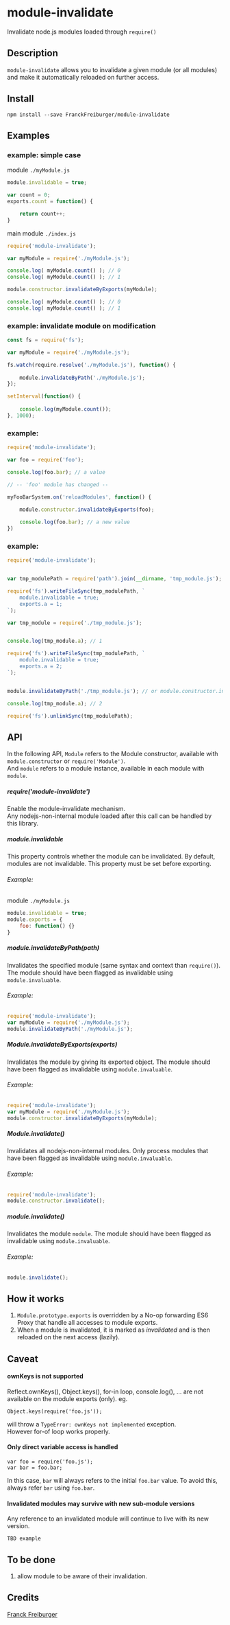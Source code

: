 # module-invalidate
Invalidate node.js modules loaded through `require()`


## Description
`module-invalidate` allows you to invalidate a given module (or all modules) and make it automatically reloaded on further access.  


## Install

`npm install --save FranckFreiburger/module-invalidate`


## Examples


### example: simple case

module `./myModule.js`
```JavaScript
module.invalidable = true;

var count = 0;
exports.count = function() {

	return count++;
}
```

main module `./index.js`
```JavaScript
require('module-invalidate');

var myModule = require('./myModule.js');

console.log( myModule.count() ); // 0
console.log( myModule.count() ); // 1

module.constructor.invalidateByExports(myModule);

console.log( myModule.count() ); // 0
console.log( myModule.count() ); // 1
```


### example: invalidate module on modification

```JavaScript
const fs = require('fs');

var myModule = require('./myModule.js');

fs.watch(require.resolve('./myModule.js'), function() {
	
	module.invalidateByPath('./myModule.js');
});

setInterval(function() {
	
	console.log(myModule.count());
}, 1000);
```


### example:

```JavaScript
require('module-invalidate');

var foo = require('foo');

console.log(foo.bar); // a value

// -- 'foo' module has changed --

myFooBarSystem.on('reloadModules', function() {
	
	module.constructor.invalidateByExports(foo);

	console.log(foo.bar); // a new value
})
```


### example: 

```JavaScript
require('module-invalidate');


var tmp_modulePath = require('path').join(__dirname, 'tmp_module.js');

require('fs').writeFileSync(tmp_modulePath, `
	module.invalidable = true;
	exports.a = 1;
`);

var tmp_module = require('./tmp_module.js');


console.log(tmp_module.a); // 1

require('fs').writeFileSync(tmp_modulePath, `
	module.invalidable = true;
	exports.a = 2;
`);


module.invalidateByPath('./tmp_module.js'); // or module.constructor.invalidateByExports(tmp_module)

console.log(tmp_module.a); // 2

require('fs').unlinkSync(tmp_modulePath);

```




## API

In the following API, `Module` refers to the Module constructor, available with `module.constructor` or `require('Module')`.  
And `module` refers to a module instance, available in each module with `module`.


##### require('module-invalidate')
Enable the module-invalidate mechanism.  
Any nodejs-non-internal module loaded after this call can be handled by this library.


##### module.invalidable
This property controls whether the module can be invalidated. By default, modules are not invalidable. This property must be set before exporting.

###### Example:
module `./myModule.js`
```JavaScript
module.invalidable = true;
module.exports = {
	foo: function() {}
}
```

##### module.invalidateByPath(path)
Invalidates the specified module (same syntax and context than `require()`). The module should have been flagged as invalidable using `module.invaluable`.

###### Example:
```JavaScript
require('module-invalidate');
var myModule = require('./myModule.js');
module.invalidateByPath('./myModule.js');
```


##### Module.invalidateByExports(exports)
Invalidates the module by giving its exported object. The module should have been flagged as invalidable using `module.invaluable`.

###### Example:
```JavaScript
require('module-invalidate');
var myModule = require('./myModule.js');
module.constructor.invalidateByExports(myModule);
```


##### Module.invalidate()
Invalidates all nodejs-non-internal modules. Only process modules that have been flagged as invalidable using `module.invaluable`.

###### Example:
```JavaScript
require('module-invalidate');
module.constructor.invalidate();
```


##### module.invalidate()
Invalidates the module `module`. The module should have been flagged as invalidable using `module.invaluable`.

###### Example:
```JavaScript
module.invalidate();
```


## How it works

1. `Module.prototype.exports` is overridden by a No-op forwarding ES6 Proxy that handle all accesses to module exports.
1. When a module is invalidated, it is marked as *invalidated* and is then reloaded on the next access (lazily).



## Caveat


#### ownKeys is not supported

Reflect.ownKeys(), Object.keys(), for-in loop, console.log(), ... are not available on the module exports (only).
eg.
```
Object.keys(require('foo.js'));
```
will throw a `TypeError: ownKeys not implemented` exception.  
However for-of loop works properly.


#### Only direct variable access is handled
```  
var foo = require('foo.js');
var bar = foo.bar;
```
In this case, `bar` will always refers to the initial `foo.bar` value. To avoid this, always refer `bar` using `foo.bar`.


#### Invalidated modules may survive with new sub-module versions
Any reference to an invalidated module will continue to live with its new version.

```
TBD example  
```

## To be done

1. allow module to be aware of their invalidation.


## Credits

[Franck Freiburger](https://www.franck-freiburger.com)

